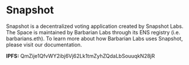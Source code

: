 # Snapshot 

Snapshot is a decentralized voting application created by Snapshot Labs. The Space is maintained by Barbarian Labs through its ENS registry (i.e. barbarians.eth). To learn more about how Barbarian Labs uses Snapshot, please visit our documentation.

**IPFS:** QmZije1QfvWY2ibj6Vj62Lk1tmZyhZQdaLbSouuqkN28jR
